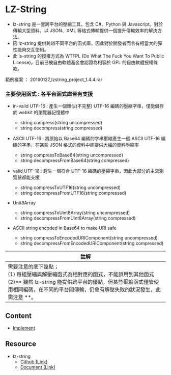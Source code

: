 # LZ-String



- lz-string 是一套跨平台的壓縮工具，包含 C#、Python 與 Javascript。對於傳輸大型資料，以 JSON、XML 等格式傳輸提供一個提升傳輸效率的解決方法。
- 因 lz-string 提供跨越不同平台的函式庫，因此對於開發者而言有相當大的彈性能夠交互使用。
- 此 ls-string 的授權方式為 WTFPL (Do What The Fuck You Want To Public License)，目前已被自由軟體基金會認證為相容於 GPL 的自由軟體授權條款。

範例檔案 ： 20160127_lzstring_project_1.4.4.rar



### 主要使用函式 : 各平台函式庫皆有支援

- in-valid UTF-16 : 產生一個類似(不完整) UTF-16 編碼的壓縮字串，僅能儲存於 webkit 的瀏覽器記憶體中
  - string compress(string uncompressed)
  - string decompress(string compressed)

- ASCII UTF-16 : 將原始以 Base64 編碼的字串壓縮產生一個 ASCII UTF-16 編碼的字串，在某些 JSON 格式的資料中能提供大幅的資料壓縮率
  - string compressToBase64(string uncompressed)
  - string decompressFromBase64(string compressed)

- valid UTF-16 : 趕生一個符合 UTF-16 編碼的壓縮字串，因此大部分的主流瀏覽器都能支援
  - string compressToUTF16(string uncompressed)
  - string decompressFromUTF16(string compressed)

- Unit8Array
  - string compressToUint8Array(string uncompressed)
  - string decompressFromUint8Array(string compressed)

- ASCII string encoded in Base64 to make URI safe
  - string compressToEncodedURIComponent(string uncompressed)
  - string decompressFromEncodedURIComponent(string compressed)

| 註解                                                         |
| ------------------------------------------------------------ |
| 需要注意的底下幾點；<br>(1) 每組壓縮與解壓縮函式為相對應的函式，不能誤用到其他函式<br>(2)** 雖然 lz-string 能提供跨平台的優點，但某些壓縮函式僅管使用相同編碼，在不同的平台間傳輸，仍會有解壓失敗的狀況發生，此需注意 **。 |



## Content



* [Implement](implement.md)



## Resource
* lz-string
  * [Github (Link)](https://github.com/pieroxy/lz-string)
  * [Document (Link)](http://pieroxy.net/blog/pages/lz-string/index.html)

